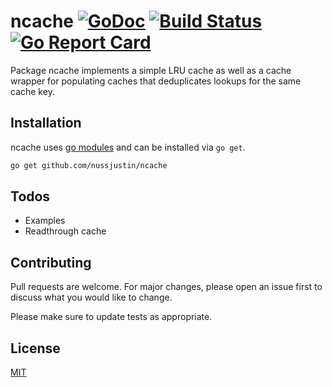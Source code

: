 # ncache [![GoDoc](https://godoc.org/github.com/nussjustin/ncache?status.svg)](https://godoc.org/github.com/nussjustin/ncache) [![Build Status](https://travis-ci.org/nussjustin/ncache.svg?branch=master)](https://travis-ci.org/nussjustin/ncache) [![Go Report Card](https://goreportcard.com/badge/github.com/nussjustin/ncache)](https://goreportcard.com/report/github.com/nussjustin/ncache)

Package ncache implements a simple LRU cache as well as a cache wrapper for populating caches that deduplicates lookups for the same cache key.

## Installation

ncache uses [go modules](https://github.com/golang/go/wiki/Modules) and can be installed via `go get`.

```bash
go get github.com/nussjustin/ncache
```

## Todos

* Examples
* Readthrough cache

## Contributing
Pull requests are welcome. For major changes, please open an issue first to discuss what you would like to change.

Please make sure to update tests as appropriate.

## License
[MIT](https://choosealicense.com/licenses/mit/)
